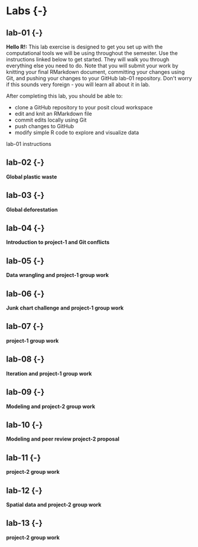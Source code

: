 # Labs {-}



## lab-01 {-}
**Hello R!:** This lab exercise is designed to get you set up with the computational tools we will be using throughout the semester. Use the instructions linked below to get started. They will walk you through everything else you need to do. Note that you will submit your work by knitting your final RMarkdown document, committing your changes using Git, and pushing your changes to your GitHub lab-01 repository. Don't worry if this sounds very foreign - you will learn all about it in lab.

After completing this lab, you should be able to:

- clone a GitHub repository to your posit cloud workspace 
- edit and knit an RMarkdown file 
- commit edits locally using Git 
- push changes to GitHub 
- modify simple R code to explore and visualize data 

<i class="fa fa-info-circle"></i> lab-01 instructions 

## lab-02 {-}
**Global plastic waste**

## lab-03 {-}
**Global deforestation**

## lab-04 {-}
**Introduction to project-1 and Git conflicts**

## lab-05 {-}
**Data wrangling and project-1 group work**

## lab-06 {-}
**Junk chart challenge and project-1 group work**

## lab-07 {-}
**project-1 group work**

## lab-08 {-}
**Iteration and project-1 group work**

## lab-09 {-}
**Modeling and project-2 group work**

## lab-10 {-}
**Modeling and peer review project-2 proposal**

## lab-11 {-}
**project-2 group work**

## lab-12 {-}
**Spatial data and project-2 group work**

## lab-13 {-}
**project-2 group work**
